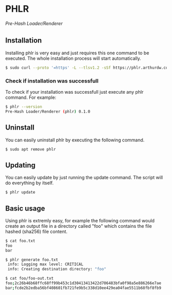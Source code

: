 # PHLR
###### Pre-Hash Loader/Renderer

## Installation

Installing phlr is very easy and just requires this one command to be executed.
The whole installation process will start automatically.

```bash
$ sudo curl --proto '=https' -L --tlsv1.2 -sSf https://phlr.arthurdw.com | sh
```

### Check if installation was successfull

To check if your installation was successfull just execute any phlr command.
For example:

```bash
$ phlr --version
Pre-Hash Loader/Renderer (phlr) 0.1.0
```

## Uninstall

You can easily uninstall phlr by executing the following command.

```bash
$ sudo apt remove phlr
```

## Updating

You can easily update by just running the update command. The script will do everything by itself.

```bash
$ phlr update
```


## Basic usage

Using phlr is extremly easy, for example the following command would create an output file in a directory called "foo" which contains the file hashed (sha256) file content.

```bash
$ cat foo.txt
foo
bar

$ phlr generate foo.txt 
 info: Logging max level: CRITICAL
 info: Creating destination directory: "foo"

$ cat foo/foo-out.txt 
foo;2c26b46b68ffc68ff99b453c1d30413413422d706483bfa0f98a5e886266e7ae
bar;fcde2b2edba56bf408601fb721fe9b5c338d10ee429ea04fae5511b68fbf8fb9
```
